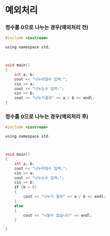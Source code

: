 # 예외처리

### 정수를 0으로 나누는 경우(예외처리 전)

```c
#include <iostream>

using namespace std;



void main()
{
	int a, b;
	cout << "나누어질수 입력:";
	cin >> a;
	cout << "나누는수 입력:";
	cin >> b;
	cout << "나누기결과" << a / b << endl;
}
```

### 정수를 0으로 나누는 경우(예외처리 후)

```c
#include <iostream>

using namespace std;



void main()
{
	int a, b;
	cout << "나누어질수 입력:";
	cin >> a;
	cout << "나누는수 입력:";
	cin >> b;
	if (b > 0)
	{
		cout << "나누기 결과" << a / b << endl;
	}
	else
	{
		cout << "나눌수 없습니다" << endl;
	}

}
```


